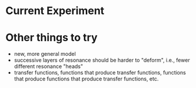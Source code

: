 # Current Experiment


# Other things to try
- new, more general model
- successive layers of resonance should be harder to "deform", i.e., fewer different resonance "heads"
- transfer functions, functions that produce transfer functions, functions that produce functions that produce transfer functions, etc.
